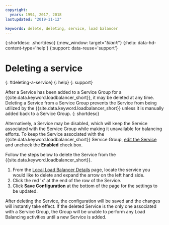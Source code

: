 ```yaml
---
copyright:
  years: 1994, 2017, 2018
lastupdated: "2019-11-12"

keywords: delete, deleting, service, load balancer
---
```


{:shortdesc: .shortdesc}
{:new_window: target="_blank_"}
{:help: data-hd-content-type='help'}
{:support: data-reuse='support'}

# Deleting a service
{: #deleting-a-service}
{: help}
{: support}

After a Service has been added to a Service Group for a {{site.data.keyword.loadbalancer_short}}, it may be deleted at any time. Deleting a Service from a Service Group prevents the Service from being utilized by the {{site.data.keyword.loadbalancer_short}} unless it is manually added back to a Service Group.
{: shortdesc}

Alternatively, a Service may be disabled, which will keep the Service associated with the Service Group while making it unavailable for balancing efforts. To keep the Service associated with the {{site.data.keyword.loadbalancer_short}} Service Group, [edit the Service](/docs/local-load-balancer?topic=local-load-balancer-editing-a-service#editing-a-service) and uncheck the **Enabled** check box.

Follow the steps below to delete the Service from the {{site.data.keyword.loadbalancer_short}}.

1. From the [Local Load Balancer Details](/docs/local-load-balancer?topic=local-load-balancer-viewing-local-load-balancer-details#viewing-local-load-balancer-details) page, locate the service you would like to delete and expand the arrow on the left hand side.
2. Click the red 'x' at the end of the row of the Service.
3. Click **Save Configuration** at the bottom of the page for the settings to be updated.

After deleting the Service, the configuration will be saved and the changes will instantly take effect. If the deleted Service is the only one associated with a Service Group, the Group will be unable to perform any Load Balancing activities until a new Service is added.
